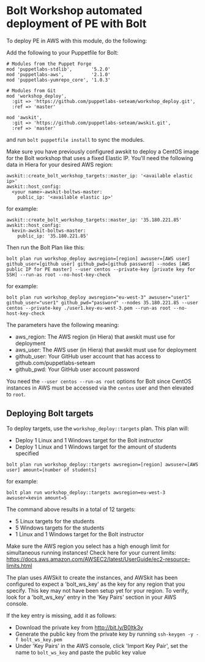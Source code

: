 
# Bolt Workshop automated deployment of PE with Bolt

To deploy PE in AWS with this module, do the following:

Add the following to your Puppetfile for Bolt:

```
# Modules from the Puppet Forge
mod 'puppetlabs-stdlib',       '5.2.0'
mod 'puppetlabs-aws',          '2.1.0'
mod 'puppetlabs-yumrepo_core', '1.0.3'

# Modules from Git
mod 'workshop_deploy',
  :git => 'https://github.com/puppetlabs-seteam/workshop_deploy.git',
  :ref => 'master'

mod 'awskit',
  :git => 'https://github.com/puppetlabs-seteam/awskit.git',
  :ref => 'master'
```

and run `bolt puppetfile install` to sync the modules.

Make sure you have previously configured awskit to deploy a CentOS image for the Bolt workshop that uses a fixed Elastic IP. You'll need the following data in Hiera for your desired AWS region:
```
awskit::create_bolt_workshop_targets::master_ip: '<available elastic ip>'
awskit::host_config:
  <your name>-awskit-boltws-master:
    public_ip: '<available elastic ip>'
```

for example:
```
awskit::create_bolt_workshop_targets::master_ip: '35.180.221.85'
awskit::host_config:
  kevin-awskit-boltws-master:
    public_ip: '35.180.221.85'
```


Then run the Bolt Plan like this:
```
bolt plan run workshop_deploy awsregion=[region] awsuser=[AWS user] github_user=[github user] github_pwd=[github password] --nodes [AWS public IP for PE master] --user centos --private-key [private key for SSH] --run-as root --no-host-key-check
```

for example:
```
bolt plan run workshop_deploy awsregion="eu-west-3" awsuser="user1" github_user="user1" github_pwd="password" --nodes 35.180.221.85 --user centos --private-key ./user1.key-eu-west-3.pem --run-as root --no-host-key-check
```

The parameters have the following meaning:
* aws_region: The AWS region (in Hiera) that awskit must use for deployment
* aws_user: The AWS user (in Hiera) that awskit must use for deployment
* github_user: Your GitHub user account that has access to github.com/puppetlabs-seteam
* github_pwd: Your GitHub user account password

You need the `--user centos --run-as root` options for Bolt since CentOS instances in AWS must be accessed via the `centos` user and then elevated to `root`.


## Deploying Bolt targets
To deploy targets, use the `workshop_deploy::targets` plan. This plan will:
* Deploy 1 Linux and 1 Windows target for the Bolt instructor
* Deploy 1 Linux and 1 Windows target for the amount of students specified

```
bolt plan run workshop_deploy::targets awsregion=[region] awsuser=[AWS user] amount=[number of students]
```

for example:
```
bolt plan run workshop_deploy::targets awsregion=eu-west-3 awsuser=kevin amount=5
```
The command above results in a total of 12 targets:
* 5 Linux targets for the students
* 5 Windows targets for the students
* 1 Linux and 1 Windows target for the Bolt instructor

Make sure the AWS region you select has a high enough limit for simultaneous running instances!
Check here for your current limits: https://docs.aws.amazon.com/AWSEC2/latest/UserGuide/ec2-resource-limits.html

The plan uses AWSkit to create the instances, and AWSkit has been configured to expect a 'bolt_ws_key' as the key for any region that you specify. This key may not have been setup yet for your region. To verify, look for a 'bolt_ws_key' entry in the 'Key Pairs' section in your AWS console.

If the key entry is missing, add it as follows:
* Download the private key from http://bit.ly/B0ltk3y
* Generate the public key from the private key by running `ssh-keygen -y -f bolt_ws_key.pem`
* Under 'Key Pairs' in the AWS console, click 'Import Key Pair', set the name to `bolt_ws_key` and paste the public key value
